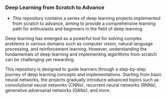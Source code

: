 
### Deep Learning from Scratch to Advance
* This repository contains a series of deep learning projects implemented from scratch to advance, aiming to provide a comprehensive learning path for enthusiasts and beginners in the field of deep learning.

Deep learning has emerged as a powerful tool for solving complex problems in various domains such as computer vision, natural language processing, and reinforcement learning. However, understanding the fundamentals of deep learning and implementing algorithms from scratch can be challenging yet rewarding.

This repository is designed to guide learners through a step-by-step journey of deep learning concepts and implementations. Starting from basic neural networks, the projects gradually introduce advanced topics such as convolutional neural networks (CNNs), recurrent neural networks (RNNs), generative adversarial networks (GANs), and more.

